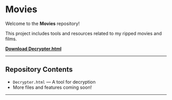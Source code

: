 # Movies

Welcome to the **Movies** repository!  

This project includes tools and resources related to my ripped movies and films.  

**[Download Decrypter.html](https://raw.githubusercontent.com/rdrdude/Movies/main/Decrypter.html)**

---

##  Repository Contents
- `Decrypter.html` — A tool for decryption
- More files and features coming soon!

---

